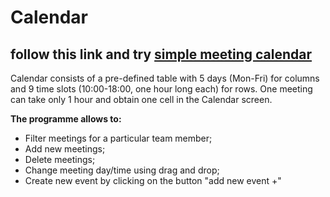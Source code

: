 # Сalendar 
## follow this link and try [simple meeting calendar](https://nataliakoshevaya.github.io/calendar/dist/calendar.html)

Calendar consists of a pre-defined table with 5 days (Mon-Fri) for columns and 9 time slots (10:00-18:00, one hour long each) for rows. One meeting can take only 1 hour and obtain one cell in the Calendar screen.  


**The programme allows to:**
 + Filter meetings for a particular team member;
 + Add new meetings;
 + Delete meetings;
 + Change meeting day/time using drag and drop;
 + Create new event by clicking on the button "add new event +" 
 
